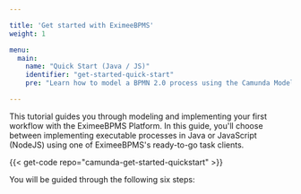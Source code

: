 ```yaml
---

title: 'Get started with EximeeBPMS'
weight: 1

menu:
  main:
    name: "Quick Start (Java / JS)"
    identifier: "get-started-quick-start"
    pre: "Learn how to model a BPMN 2.0 process using the Camunda Modeler, adding a Java or JavaScript Worker. Deploy it to the EximeeBPMS Platform."

---
```


This tutorial guides you through modeling and implementing your first workflow with the EximeeBPMS Platform.
In this guide, you'll choose between implementing executable processes in Java or JavaScript (NodeJS) using one of EximeeBPMS's ready-to-go task clients.

{{< get-code repo="camunda-get-started-quickstart" >}}

You will be guided through the following six steps:
